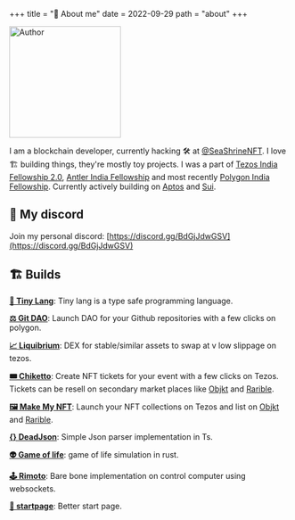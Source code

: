 +++
title = "🌈 About me"
date = 2022-09-29
path = "about"
+++

<img src="/pepe.jpg" alt="Author" width="200">

I am a blockchain developer, currently hacking 🛠 at [@SeaShrineNFT](https://twitter.com/SeaShrineNFT). I love 🏗 building things, they're mostly toy projects. I was a part of [Tezos India Fellowship 2.0](https://tif2.devfolio.co/), [Antler India Fellowship](https://www.antler.co/india-fellowship) and most recently [Polygon India Fellowship](https://polygon.technology/polygon-fellowship/). Currently actively building on [Aptos](https://aptoslabs.com/) and [Sui](https://sui.io/).

## 💬 My discord
Join my personal discord: [https://discord.gg/BdGjJdwGSV](https://discord.gg/BdGjJdwGSV)

## 🏗 Builds

**[🐙 Tiny Lang](https://github.com/vivekascoder/tiny_lang)**: Tiny lang is a type safe programming language.

**[⚖️ Git DAO](https://gitdao.app)**: Launch DAO for your Github repositories with a few clicks on polygon.

**[📈 Liquibrium](http://testnet.liquibrium.finance/)**: DEX for stable/similar assets to swap at v low slippage on tezos.

**[🎟 Chiketto](https://chiketto.vercel.app/)**: Create NFT tickets for your event with a few clicks on Tezos. Tickets can be resell on secondary market places like [Objkt](https://objkt.com/) and [Rarible](https://rarible.com/).

**[🖼 Make My NFT](https://makemynft.vivek.biz/)**: Launch your NFT collections on Tezos and list on [Objkt](https://objkt.com/) and [Rarible](https://rarible.com/).

**[{} DeadJson](https://github.com/vivekascoder/dead_json)**: Simple Json parser implementation in Ts.

**[👽 Game of life](https://github.com/vivekascoder/game_of_life)**: game of life simulation in rust.

**[🕹️ Rimoto](https://github.com/vivekascoder/rimoto)**: Bare bone implementation on control computer using websockets.

**[🏁 startpage](https://github.com/vivekascoder/startpage)**: Better start page.

